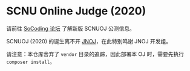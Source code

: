 # SCNU Online Judge (2020)

请前往 [SoCoding 论坛](https://socoding.cn/t/topic/172) 了解新版 SCNUOJ 公测信息。

SCNUOJ (2020) 的诞生离不开 [JNOJ](https://github.com/shi-yang/jnoj)，在此特别鸣谢 JNOJ 开发组。

请注意：本仓库舍弃了 `vendor` 目录的追踪，因此部署本 OJ 时，需要先执行 `composer install`。